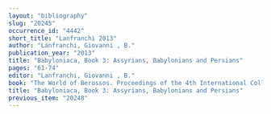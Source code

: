 ```yaml
---
layout: "bibliography"
slug: "20245"
occurrence_id: "4442"
short_title: "Lanfranchi 2013"
author: "Lanfranchi, Giovanni , B."
publication_year: "2013"
title: "Babyloniaca, Book 3: Assyrians, Babylonians and Persians"
pages: "61-74"
editor: "Lanfranchi, Giovanni , B."
book: "The World of Berossos. Proceedings of the 4th International Colloquium on «The Ancient Near East between Classical and Ancient Oriental Traditions», Hatfield College, Durham, 7th-9th July 2010,  Classica et Orientalia 5 (Wiesbaden)"
title: "Babyloniaca, Book 3: Assyrians, Babylonians and Persians"
previous_item: "20248"
---
```

